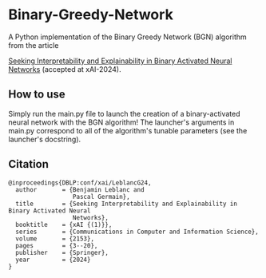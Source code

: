 # Binary-Greedy-Network
A Python implementation of the Binary Greedy Network (BGN) algorithm from the article 

[Seeking Interpretability and Explainability in Binary Activated Neural Networks](https://link.springer.com/chapter/10.1007/978-3-031-63787-2_1) (accepted at xAI-2024).

## How to use
Simply run the main.py file to launch the creation of a binary-activated neural network with the BGN algorithm! The launcher's arguments in main.py correspond to all of the algorithm's tunable parameters (see the launcher's docstring).

## Citation
```
@inproceedings{DBLP:conf/xai/LeblancG24,
  author       = {Benjamin Leblanc and
                  Pascal Germain},
  title        = {Seeking Interpretability and Explainability in Binary Activated Neural
                  Networks},
  booktitle    = {xAI {(1)}},
  series       = {Communications in Computer and Information Science},
  volume       = {2153},
  pages        = {3--20},
  publisher    = {Springer},
  year         = {2024}
}
```
